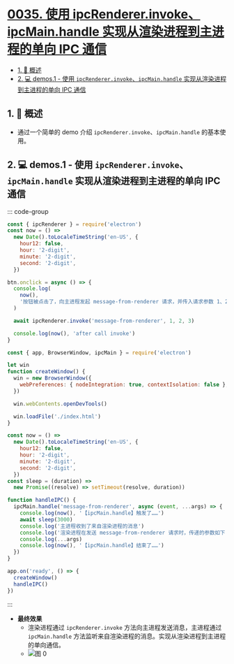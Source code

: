 # [0035. 使用 ipcRenderer.invoke、ipcMain.handle 实现从渲染进程到主进程的单向 IPC 通信](https://github.com/Tdahuyou/TNotes.electron/tree/main/notes/0035.%20%E4%BD%BF%E7%94%A8%20ipcRenderer.invoke%E3%80%81ipcMain.handle%20%E5%AE%9E%E7%8E%B0%E4%BB%8E%E6%B8%B2%E6%9F%93%E8%BF%9B%E7%A8%8B%E5%88%B0%E4%B8%BB%E8%BF%9B%E7%A8%8B%E7%9A%84%E5%8D%95%E5%90%91%20IPC%20%E9%80%9A%E4%BF%A1)

<!-- region:toc -->

- [1. 📝 概述](#1--概述)
- [2. 💻 demos.1 - 使用 `ipcRenderer.invoke`、`ipcMain.handle` 实现从渲染进程到主进程的单向 IPC 通信](#2--demos1---使用-ipcrendererinvokeipcmainhandle-实现从渲染进程到主进程的单向-ipc-通信)

<!-- endregion:toc -->

## 1. 📝 概述

<BilibiliOutsidePlayer id="BV1CBFyedE6q" />

- 通过一个简单的 demo 介绍 `ipcRenderer.invoke`、`ipcMain.handle` 的基本使用。

## 2. 💻 demos.1 - 使用 `ipcRenderer.invoke`、`ipcMain.handle` 实现从渲染进程到主进程的单向 IPC 通信

::: code-group

```js [renderer.js] {16}
const { ipcRenderer } = require('electron')
const now = () =>
  new Date().toLocaleTimeString('en-US', {
    hour12: false,
    hour: '2-digit',
    minute: '2-digit',
    second: '2-digit',
  })

btn.onclick = async () => {
  console.log(
    now(),
    '按钮被点击了，向主进程发起 message-from-renderer 请求，并传入请求参数 1、2、3'
  )

  await ipcRenderer.invoke('message-from-renderer', 1, 2, 3)

  console.log(now(), 'after call invoke')
}
```

```js [index.js] {25-32}
const { app, BrowserWindow, ipcMain } = require('electron')

let win
function createWindow() {
  win = new BrowserWindow({
    webPreferences: { nodeIntegration: true, contextIsolation: false },
  })

  win.webContents.openDevTools()

  win.loadFile('./index.html')
}

const now = () =>
  new Date().toLocaleTimeString('en-US', {
    hour12: false,
    hour: '2-digit',
    minute: '2-digit',
    second: '2-digit',
  })
const sleep = (duration) =>
  new Promise((resolve) => setTimeout(resolve, duration))

function handleIPC() {
  ipcMain.handle('message-from-renderer', async (event, ...args) => {
    console.log(now(), '【ipcMain.handle】触发了……')
    await sleep(3000)
    console.log('主进程收到了来自渲染进程的消息')
    console.log('渲染进程在发送 message-from-renderer 请求时，传递的参数如下：')
    console.log(...args)
    console.log(now(), '【ipcMain.handle】结束了……')
  })
}

app.on('ready', () => {
  createWindow()
  handleIPC()
})
```

:::

- **最终效果**
  - 渲染进程通过 `ipcRenderer.invoke` 方法向主进程发送消息，主进程通过 `ipcMain.handle` 方法监听来自渲染进程的消息。实现从渲染进程到主进程的单向通信。
  - ![图 0](https://cdn.jsdelivr.net/gh/Tdahuyou/imgs@main/2025-05-03-11-03-19.png)
